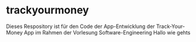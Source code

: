 # trackyourmoney
Dieses Respository ist für den Code der App-Entwicklung der Track-Your-Money App im Rahmen der Vorlesung Software-Engineering
Hallo wie gehts